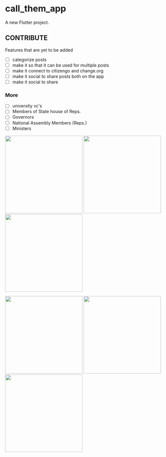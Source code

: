 # call_them_app

A new Flutter project.

## CONTRIBUTE
Features that are yet to be added
- [ ] categorize posts
- [ ] make it so that it can be used for multiple posts
- [ ] make it connect to citizengo and change.org
- [ ] make it social to share posts both on the app
- [ ] make it social to share 

### More
- [ ] university vc's
- [ ] Members of State house of Reps.
- [ ] Governors
- [ ] National Assembly Members (Reps.)
- [ ] Ministers

<p float="left">
  <img src="https://raw.githubusercontent.com/Zfinix/call_them/master/screenshots/shot1.png" width="250" />
  <img src="https://raw.githubusercontent.com/Zfinix/call_them/master/screenshots/shot3.png" width="250" />
  <img src="https://raw.githubusercontent.com/Zfinix/call_them/master/screenshots/shot2.png" width="250" />
</p>
<p float="left">
  <img src="https://raw.githubusercontent.com/Zfinix/call_them/master/screenshots/shot4.png" width="250" />
  <img src="https://raw.githubusercontent.com/Zfinix/call_them/master/screenshots/shot5.png" width="250" />
  <img src="https://raw.githubusercontent.com/Zfinix/call_them/master/screenshots/shot6.png" width="250" />
</p>
